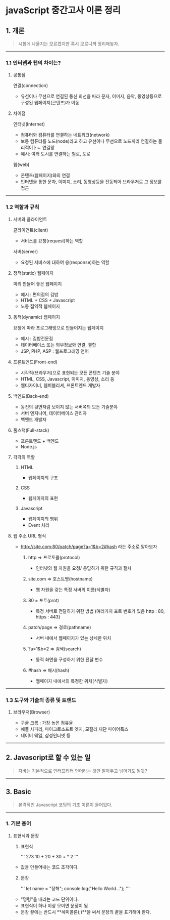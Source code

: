 # javaScript 중간고사 이론 정리


## 1. 개론

> 시험에 나올지는 모르겠지만 혹시 모르니까 정리해놓자.

-------------------------


### 1.1 인터넵과 웹의 차이는?



1. 공통점

    연결(connection)
    - 유션이나 무선으로 연결된 통신 회선을 따라 문자, 이미지, 음악, 동영상등으로 구성된 웹페이지(콘텐츠)가 이동


2. 차이점

    인터넷(Internet)
    - 컴퓨터와 컴퓨터를 연결하는 네트워크(network)
    - 보통 컴퓨터를 노드(node)라고 하고 유선이나 무선으로 노드끼리 연결하는 물리적이ㅏㄴ 연결망
    - 예시: 여러 도시를 연결하는 철로, 도로

    웹(web)
    - 콘텐츠(웹페이지)와의 연결
    - 인터넷을 통한 문자, 이미지, 소리, 동영상등을 전동되어 브라우저로 그 정보를 접근


-------------------------



### 1.2 역할과 규칙



1. 서버와 클라이언트

    클라이언트(client)
    - 서비스를 요청(request)하는 역할
    
    서버(server)
    - 요청된 서비스에 대하여 응(response)하는 역할


2. 정적(static) 웹페이지

    미리 만들어 놓은 웹페이지
    - 예시 : 편의점의 김밥
    - HTML + CSS + Javascript
    - 노동 집약적 웹페이지


3. 동적(dynamic) 웹페이지

    요청에 따라 프로그래밍으로 만들어지는 웹페이지
    - 예시 : 김밥전문점
    - 데이터베이스 또는 외부정보와 연결, 결합
    - JSP, PHP, ASP : 웹프로그래밍 언어


4. 프론트엔드(Front-end)

    - 시각적(브라우저)으로 표현되는 모든 콘텐츠 기술 분야
    - HTML, CSS, Javascript, 이미지, 동영상, 소리 등
    - 웹디자이너, 웹퍼블리셔, 프론트엔드 개발자


5. 백엔드(Back-end)

    - 동전의 뒷면처럼 보이지 않는 서버쪽의 모든 기술분야
    - 서버 엔지니어, 데이터베이스 관리자
    - 백엔드 개발자


6. 풀스택(Full-stack)

    - 프론트엔드 + 백엔드
    - Node.js


7. 각각의 역할

    1. HTML
        - 웹페이지의 구조
    
    2. CSS
        - 웹페이지의 표현

    3. Javascript
        - 웹페이지의 행위
        - Event 처리


8. 웹 주소
    URL 형식
    - http://site.com:80/patch/page?a=1&b=2#hash 라는 주소로 알아보자

        1. http => 프로토콜(protocol)
            - 인터넷의 웹 자원을 요청/ 응답하기 위한 규칙과 절차
        
        2. site.com => 호스트명(hostname)
            - 웹 자원을 갖는 특정 서버의 이름(식별자)
        
        3. 80 = 포트(prot)
            - 특정 서버로 전달하기 위한 방법 (여러가지 포트 번호가 있음 http : 80, https : 443)

        4. patch/page => 경로(pathname)
            - 서버 내에서 웹페이지가 있는 상세한 위치

        5. ?a=1&b=2 => 검색(search)
            - 동적 화면을 구성하기 위한 전달 변수
        
        6. #hash => 해시(hash)
            - 웹페이지 내에서의 특정한 위치(식별자)



-------------------------



### 1.3 도구와 기술의 종류 및 트랜드



1. 브라우저(Browser)

    - 구글 크롬 : 가장 높은 점유율
    - 애플 사파리, 마이크로소프트 엣지, 모질라 재단 파이어폭스
    - 네이버 웨일, 삼성인터넷 등



-----------------------------------



## 2. Javascript로 할 수 있는 일

> 자바는 기본적으로 인터프리터 언어라는 것만 알아두고 넘어가도 될듯?



-------------------------



## 3. Basic

> 본격적인 Javascript 코딩의 기초 이론이 들어있다.



-------------------------



### 1. 기본 용어


1. 표현식과 문장
    
    1. 표현식

        '''
        273
        10 + 20 + 30 + * 2
        '''

    - 값을 만들어내는 코드 조각이다.

    2. 문장

        '''
        let name = "장혁";
        console.log("Hello World...");
        '''
        
    - "명령"을 내리는 코드 단위이다.
    - 표현식이 하나 이상 모이면 문장이 됨
    - 문장 끝에는 반드시 **세미콜론(;)**을 써서 문장의 끝을 표기해야 한다.